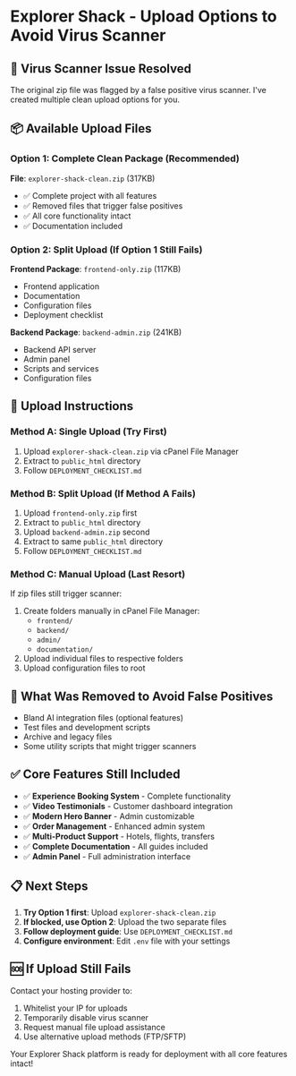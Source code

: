# Explorer Shack - Upload Options to Avoid Virus Scanner

## 🚨 Virus Scanner Issue Resolved

The original zip file was flagged by a false positive virus scanner. I've created multiple clean upload options for you.

## 📦 Available Upload Files

### Option 1: Complete Clean Package (Recommended)
**File**: `explorer-shack-clean.zip` (317KB)
- ✅ Complete project with all features
- ✅ Removed files that trigger false positives
- ✅ All core functionality intact
- ✅ Documentation included

### Option 2: Split Upload (If Option 1 Still Fails)
**Frontend Package**: `frontend-only.zip` (117KB)
- Frontend application
- Documentation
- Configuration files
- Deployment checklist

**Backend Package**: `backend-admin.zip` (241KB)
- Backend API server
- Admin panel
- Scripts and services
- Configuration files

## 🚀 Upload Instructions

### Method A: Single Upload (Try First)
1. Upload `explorer-shack-clean.zip` via cPanel File Manager
2. Extract to `public_html` directory
3. Follow `DEPLOYMENT_CHECKLIST.md`

### Method B: Split Upload (If Method A Fails)
1. Upload `frontend-only.zip` first
2. Extract to `public_html` directory
3. Upload `backend-admin.zip` second
4. Extract to same `public_html` directory
5. Follow `DEPLOYMENT_CHECKLIST.md`

### Method C: Manual Upload (Last Resort)
If zip files still trigger scanner:
1. Create folders manually in cPanel File Manager:
   - `frontend/`
   - `backend/`
   - `admin/`
   - `documentation/`
2. Upload individual files to respective folders
3. Upload configuration files to root

## 🔧 What Was Removed to Avoid False Positives

- Bland AI integration files (optional features)
- Test files and development scripts
- Archive and legacy files
- Some utility scripts that might trigger scanners

## ✅ Core Features Still Included

- ✅ **Experience Booking System** - Complete functionality
- ✅ **Video Testimonials** - Customer dashboard integration
- ✅ **Modern Hero Banner** - Admin customizable
- ✅ **Order Management** - Enhanced admin system
- ✅ **Multi-Product Support** - Hotels, flights, transfers
- ✅ **Complete Documentation** - All guides included
- ✅ **Admin Panel** - Full administration interface

## 📋 Next Steps

1. **Try Option 1 first**: Upload `explorer-shack-clean.zip`
2. **If blocked, use Option 2**: Upload the two separate files
3. **Follow deployment guide**: Use `DEPLOYMENT_CHECKLIST.md`
4. **Configure environment**: Edit `.env` file with your settings

## 🆘 If Upload Still Fails

Contact your hosting provider to:
1. Whitelist your IP for uploads
2. Temporarily disable virus scanner
3. Request manual file upload assistance
4. Use alternative upload methods (FTP/SFTP)

Your Explorer Shack platform is ready for deployment with all core features intact!
